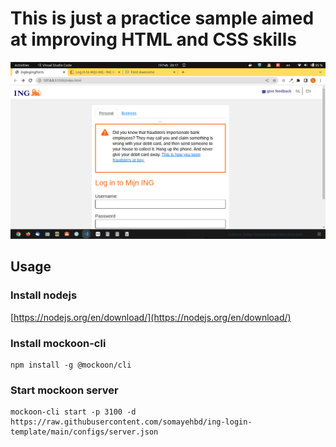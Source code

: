 # This is just a practice sample aimed at improving HTML and CSS skills

![](./docs/screenshot.png)

## Usage

### Install nodejs
[https://nodejs.org/en/download/](https://nodejs.org/en/download/)

### Install mockoon-cli
```
npm install -g @mockoon/cli
```

### Start mockoon server
```
mockoon-cli start -p 3100 -d https://raw.githubusercontent.com/somayehbd/ing-login-template/main/configs/server.json
```
